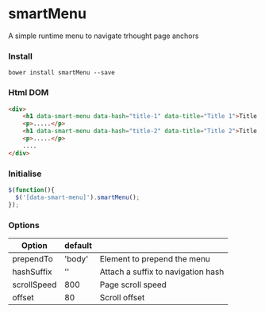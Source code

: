 # smartMenu

A simple runtime menu to navigate trhought page anchors

### Install
```
bower install smartMenu --save
```

### Html DOM
```html
<div>
	<h1 data-smart-menu data-hash="title-1" data-title="Title 1">Title 1</h1>
	<p>.....</p>	
	<h1 data-smart-menu data-hash="title-2" data-title="Title 2">Title 2</h1>
	<p>.....</p>	
	....
</div>
```



### Initialise

```javascript
$(function(){
  $('[data-smart-menu]').smartMenu();
});
```


### Options


Option         | default          |   |
--------------------|------------------|-----------------------|
prependTo				| 'body'   | Element to prepend the menu  |
hashSuffix|''|Attach a suffix to navigation hash
scrollSpeed|800|Page scroll speed
offset|80|Scroll offset